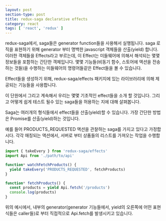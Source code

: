 ```yaml
---
layout: post
section-type: post
title: redux-saga declarative effects
category: react
tags: [ 'react', 'redux' ]
---
```


redux-saga에서, saga들은 generator function들을 사용해서 실행됩니다. saga 로직을 표현하기 위해 generator 부터 명백한 javascript 객체들을 산출(yield) 합니다.  
이러한 객체들을 Effects라고 부르는데, 이 Effect는 미들웨어에 의해서 해석되는 몇몇 정보들을 포함하는 간단한 객체입니다. 몇몇 기능들(비동기 함수, 스토어에 액션을 전송하는 것들)을 수행하는 미들웨어의 명령어들같은 Effect들을 볼 수 있습니다.  

Effect들을 생성하기 위해, redux-saga/effects 패키지에 있는 라이브러리에 의해 제공되는 기능들을 사용합니다.  

이 단원에서 그리고 계속해서 우리는 몇몇 기초적인 effect들을 소개 할 것입니다. 그리고 어떻게 쉽게 테스트 될수 있는 saga들을 허용하는 지에 대해 살펴봅니다.

Saga는 여러개의 형식들에서 effect들을 산출(yield)할 수 있습니다. 가장 간단한 방법은 Promise를 산출(yield)하는 것입니다.  

예를 들어 PRODUCTS_REQUESTED 액션을 관찰하는 saga를 가지고 있다고 가정합시다. 각각 매칭되는 액션에서, 서버로 부터 상품들의 리스트를 가져오는 작업을 수행합니다.  

``` js
import { takeEvery } from 'redux-saga/effects'
import Api from './path/to/api'

function* watchFetchProducts() {
  yield takeEvery('PRODUCTS_REQUESTED', fetchProducts)
}

function* fetchProducts() {
  const products = yield Api.fetch('/products')
  console.log(products)
}
```

위의 예시에서, 내부의 generator(generator 기능들에서, yield의 오른쪽에 어떤 표현식들은 caller들)로 부터 직접적으로 Api.fetch를 발생시키고 있습니다. 
